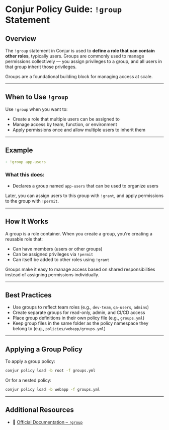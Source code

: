 # Conjur Policy Guide: `!group` Statement

## Overview

The `!group` statement in Conjur is used to **define a role that can contain other roles**, typically users. Groups are commonly used to manage permissions collectively — you assign privileges to a group, and all users in that group inherit those privileges.

Groups are a foundational building block for managing access at scale.

---

## When to Use `!group`

Use `!group` when you want to:

* Create a role that multiple users can be assigned to
* Manage access by team, function, or environment
* Apply permissions once and allow multiple users to inherit them

---

## Example

```yaml
- !group app-users
```

### What this does:

* Declares a group named `app-users` that can be used to organize users

Later, you can assign users to this group with `!grant`, and apply permissions to the group with `!permit`.

---

## How It Works

A group is a role container. When you create a group, you're creating a reusable role that:

* Can have members (users or other groups)
* Can be assigned privileges via `!permit`
* Can itself be added to other roles using `!grant`

Groups make it easy to manage access based on shared responsibilities instead of assigning permissions individually.

---

## Best Practices

* Use groups to reflect team roles (e.g., `dev-team`, `qa-users`, `admins`)
* Create separate groups for read-only, admin, and CI/CD access
* Place group definitions in their own policy file (e.g., `groups.yml`)
* Keep group files in the same folder as the policy namespace they belong to (e.g., `policies/webapp/groups.yml`)

---

## Applying a Group Policy

To apply a group policy:

```bash
conjur policy load -b root -f groups.yml
```

Or for a nested policy:

```bash
conjur policy load -b webapp -f groups.yml
```

---

## Additional Resources

* 📖 [Official Documentation – `!group`](https://docs.cyberark.com/conjur-cloud/latest/en/content/operations/policy/statement-ref-group.htm)
